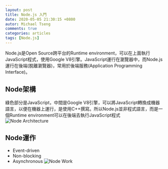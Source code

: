 ```yaml
---
layout: post
title: Node.js 入門
date: 2020-05-05 21:30:15 +0800
autor: Michael Tseng
comments: true
categories: articles
tags: [Node.js]
---
```


Node.js是Open Source跨平台的Runtime environment，可以在上面執行JavaScript程式，使用Google V8引擎。JavaScript運行在瀏覽器中，而Node.js運行在後端(脫離瀏覽器)，常用於後端服務(Application Programming Interface)。

## Node架構
綠色部分是JavaScript，中間是Google V8引擎，可以將JavaScript轉換成機器語言，以便在機器上運行，是使用C++撰寫。所以Node.js並非程式語言，而是一個Runtime environment可以在後端去執行JavaScript程式
![Node Architecture](https://imgur.com/x5Z7k6A)

## Node運作
* Event-driven
* Non-blocking
* Asynchronous
![Node Work](https://imgur.com/Xfl8yXy)